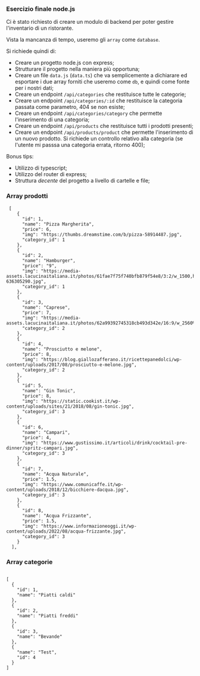 ### Esercizio finale node.js

Ci è stato richiesto di creare un modulo di backend per poter gestire l'inventario di un ristorante.

Vista la mancanza di tempo, useremo gli `array` come `database`.

Si richiede quindi di:
- Creare un progetto node.js con express;
- Strutturare il progetto nella maniera più opportuna;
- Creare un file `data.js` (`data.ts`) che va semplicemente a dichiarare ed esportare i due array forniti che useremo come `db`, e quindi come fonte per i nostri dati;
- Creare un endpoint `/api/categories` che restituisce tutte le categorie;
- Creare un endpoint `/api/categories/:id` che restituisce la categoria passata come parametro, 404 se non esiste;
- Creare un endpoint `/api/categories/category` che permette l'inserimento di una categoria;
- Creare un endpoint `/api/products` che restituisce tutti i prodotti presenti;
- Creare un endpoint `/api/products/product` che permette l'inserimento di un nuovo prodotto. Si richiede un controllo relativo alla categoria (se l'utente mi passsa una categoria errata, ritorno 400);

Bonus tips:
- Utilizzo di typescript;
- Utilizzo del router di express;
- Struttura *decente* del progetto a livello di cartelle e file;


### Array prodotti

```
 [
    {
      "id": 1,
      "name": "Pizza Margherita",
      "price": 6,
      "img": "https://thumbs.dreamstime.com/b/pizza-58914487.jpg",
      "category_id": 1
    },
    {
      "id": 2,
      "name": "Hamburger",
      "price": "9",
      "img": "https://media-assets.lacucinaitaliana.it/photos/61fae7f75f740bfb879f54e8/3:2/w_1500,h_1000,c_limit/iStock-636305290.jpg",
      "category_id": 1
    },
    {
      "id": 3,
      "name": "Caprese",
      "price": 7,
      "img": "https://media-assets.lacucinaitaliana.it/photos/62a99392745318cb493d342e/16:9/w_2560%2Cc_limit/1371874164",
      "category_id": 2
    },
    {
      "id": 4,
      "name": "Prosciutto e melone",
      "price": 8,
      "img": "https://blog.giallozafferano.it/ricettepanedolci/wp-content/uploads/2017/08/prosciutto-e-melone.jpg",
      "category_id": 2
    },
    {
      "id": 5,
      "name": "Gin Tonic",
      "price": 8,
      "img": "https://static.cookist.it/wp-content/uploads/sites/21/2018/08/gin-tonic.jpg",
      "category_id": 3
    },
    {
      "id": 6,
      "name": "Campari",
      "price": 4,
      "img": "https://www.gustissimo.it/articoli/drink/cocktail-pre-dinner/spritz-campari.jpg",
      "category_id": 3
    },
    {
      "id": 7,
      "name": "Acqua Naturale",
      "price": 1.5,
      "img": "https://www.comunicaffe.it/wp-content/uploads/2018/12/bicchiere-dacqua.jpg",
      "category_id": 3
    },
    {
      "id": 8,
      "name": "Acqua Frizzante",
      "price": 1.5,
      "img": "https://www.informazioneoggi.it/wp-content/uploads/2022/08/acqua-frizzante.jpg",
      "category_id": 3
    }
  ],
  ```

  ### Array categorie


  ```

  [
    {
      "id": 1,
      "name": "Piatti caldi"
    },
    {
      "id": 2,
      "name": "Piatti freddi"
    },
    {
      "id": 3,
      "name": "Bevande"
    },
    {
      "name": "Test",
      "id": 4
    }
  ]
  ```
